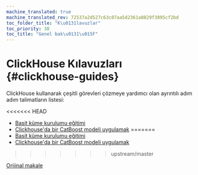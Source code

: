 ```yaml
---
machine_translated: true
machine_translated_rev: 72537a2d527c63c07aa5d2361a8829f3895cf2bd
toc_folder_title: "K\u0131lavuzlar"
toc_priority: 38
toc_title: "Genel bak\u0131\u015F"
---
```


# ClickHouse Kılavuzları {#clickhouse-guides}

ClickHouse kullanarak çeşitli görevleri çözmeye yardımcı olan ayrıntılı adım adım talimatların listesi:

<<<<<<< HEAD
-   [Basit küme kurulumu eğitimi](../getting_started/tutorial.md)
-   [Clickhouse'da bir CatBoost modeli uygulamak](apply_catboost_model.md)
=======
-   [Basit küme kurulumu eğitimi](../getting-started/tutorial.md)
-   [Clickhouse'da bir CatBoost modeli uygulamak](apply-catboost-model.md)
>>>>>>> upstream/master

[Orijinal makale](https://clickhouse.tech/docs/en/guides/) <!--hide-->
